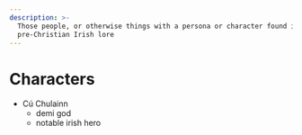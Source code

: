 ```yaml
---
description: >-
  Those people, or otherwise things with a persona or character found in
  pre-Christian Irish lore
---
```


# Characters

* Cú Chulainn
  * demi god
  * notable irish hero
